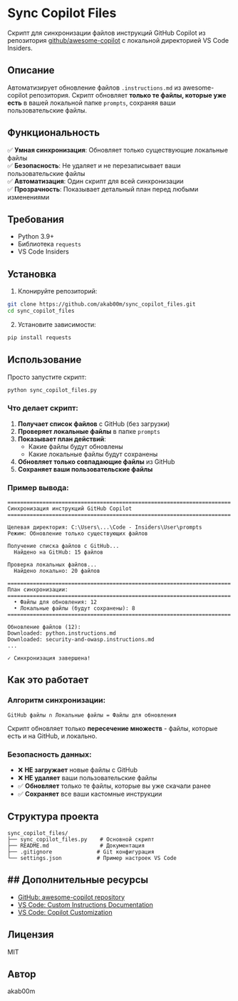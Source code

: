 # Sync Copilot Files

Скрипт для синхронизации файлов инструкций GitHub Copilot из репозитория [github/awesome-copilot](https://github.com/github/awesome-copilot) с локальной директорией VS Code Insiders.

## Описание

Автоматизирует обновление файлов `.instructions.md` из awesome-copilot репозитория. Скрипт обновляет **только те файлы, которые уже есть** в вашей локальной папке `prompts`, сохраняя ваши пользовательские файлы.

## Функциональность

✅ **Умная синхронизация**: Обновляет только существующие локальные файлы  
✅ **Безопасность**: Не удаляет и не перезаписывает ваши пользовательские файлы  
✅ **Автоматизация**: Один скрипт для всей синхронизации  
✅ **Прозрачность**: Показывает детальный план перед любыми изменениями

## Требования

- Python 3.9+
- Библиотека `requests`
- VS Code Insiders

## Установка

1. Клонируйте репозиторий:
```bash
git clone https://github.com/akab00m/sync_copilot_files.git
cd sync_copilot_files
```

2. Установите зависимости:
```bash
pip install requests
```

## Использование

Просто запустите скрипт:
```bash
python sync_copilot_files.py
```

### Что делает скрипт:

1. **Получает список файлов** с GitHub (без загрузки)
2. **Проверяет локальные файлы** в папке `prompts`
3. **Показывает план действий**:
   - Какие файлы будут обновлены
   - Какие локальные файлы будут сохранены
4. **Обновляет только совпадающие файлы** из GitHub
5. **Сохраняет ваши пользовательские файлы**

### Пример вывода:

```
======================================================================
Синхронизация инструкций GitHub Copilot
======================================================================

Целевая директория: C:\Users\...\Code - Insiders\User\prompts
Режим: Обновление только существующих файлов

Получение списка файлов с GitHub...
  Найдено на GitHub: 15 файлов

Проверка локальных файлов...
  Найдено локально: 20 файлов

======================================================================
План синхронизации:
======================================================================
  • Файлы для обновления: 12
  • Локальные файлы (будут сохранены): 8
======================================================================

Обновление файлов (12):
Downloaded: python.instructions.md
Downloaded: security-and-owasp.instructions.md
...

✓ Синхронизация завершена!
```

## Как это работает

### Алгоритм синхронизации:

```
GitHub файлы ∩ Локальные файлы = Файлы для обновления
```

Скрипт обновляет только **пересечение множеств** - файлы, которые есть и на GitHub, и локально.

### Безопасность данных:

- ❌ **НЕ загружает** новые файлы с GitHub
- ❌ **НЕ удаляет** ваши пользовательские файлы
- ✅ **Обновляет** только те файлы, которые вы уже скачали ранее
- ✅ **Сохраняет** все ваши кастомные инструкции

## Структура проекта

```
sync_copilot_files/
├── sync_copilot_files.py    # Основной скрипт
├── README.md                # Документация
├── .gitignore              # Git конфигурация
└── settings.json           # Пример настроек VS Code
```

## ## Дополнительные ресурсы

- [GitHub: awesome-copilot repository](https://github.com/github/awesome-copilot)
- [VS Code: Custom Instructions Documentation](https://code.visualstudio.com/docs/copilot/customization/custom-instructions)
- [VS Code: Copilot Customization](https://code.visualstudio.com/docs/copilot/copilot-customization)

## Лицензия

MIT

## Автор

akab00m
